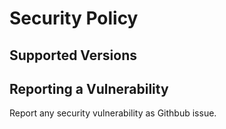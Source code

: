 # Security Policy

## Supported Versions

## Reporting a Vulnerability

Report any security vulnerability as Githbub issue.

